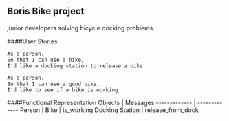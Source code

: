 ## Boris Bike project
junior developers solving bicycle docking problems.


####User Stories

```
As a person,
So that I can use a bike,
I'd like a docking station to release a bike.

As a person,
So that I can use a good bike,
I'd like to see if a bike is working
```

####Functional Representation
Objects  | Messages
------------- | -------------
Person  |
Bike  | is_working
Docking Station  | release_from_dock
